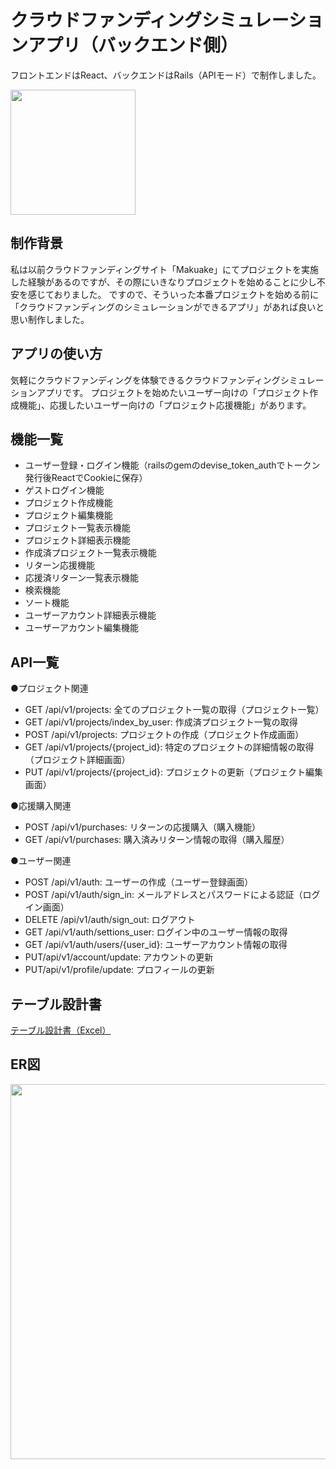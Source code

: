 # クラウドファンディングシミュレーションアプリ（バックエンド側）
フロントエンドはReact、バックエンドはRails（APIモード）で制作しました。
<p></p>
<img src="https://github.com/shomacafe/crowd_funding_app/assets/97627380/54299a1a-5b28-4349-85c6-4f063826d8e2" width="200" /> 

## 制作背景
私は以前クラウドファンディングサイト「Makuake」にてプロジェクトを実施した経験があるのですが、その際にいきなりプロジェクトを始めることに少し不安を感じておりました。
ですので、そういった本番プロジェクトを始める前に「クラウドファンディングのシミュレーションができるアプリ」があれば良いと思い制作しました。

## アプリの使い方
気軽にクラウドファンディングを体験できるクラウドファンディングシミュレーションアプリです。
プロジェクトを始めたいユーザー向けの「プロジェクト作成機能」、応援したいユーザー向けの「プロジェクト応援機能」があります。

## 機能一覧
* ユーザー登録・ログイン機能（railsのgemのdevise_token_authでトークン発行後ReactでCookieに保存）
* ゲストログイン機能
* プロジェクト作成機能
* プロジェクト編集機能
* プロジェクト一覧表示機能
* プロジェクト詳細表示機能
* 作成済プロジェクト一覧表示機能
* リターン応援機能
* 応援済リターン一覧表示機能
* 検索機能
* ソート機能
* ユーザーアカウント詳細表示機能
* ユーザーアカウント編集機能

## API一覧
●プロジェクト関連
* GET /api/v1/projects: 全てのプロジェクト一覧の取得（プロジェクト一覧）
* GET /api/v1/projects/index_by_user: 作成済プロジェクト一覧の取得
* POST /api/v1/projects: プロジェクトの作成（プロジェクト作成画面）
* GET /api/v1/projects/{project_id}: 特定のプロジェクトの詳細情報の取得（プロジェクト詳細画面）
* PUT /api/v1/projects/{project_id}: プロジェクトの更新（プロジェクト編集画面）

●応援購入関連
* POST /api/v1/purchases: リターンの応援購入（購入機能）
* GET /api/v1/purchases: 購入済みリターン情報の取得（購入履歴）

●ユーザー関連
* POST /api/v1/auth: ユーザーの作成（ユーザー登録画面）
* POST /api/v1/auth/sign_in: メールアドレスとパスワードによる認証（ログイン画面）
* DELETE /api/v1/auth/sign_out: ログアウト
* GET /api/v1/auth/settions_user: ログイン中のユーザー情報の取得
* GET /api/v1/auth/users/{user_id}: ユーザーアカウント情報の取得
* PUT/api/v1/account/update: アカウントの更新
* PUT/api/v1/profile/update: プロフィールの更新

## テーブル設計書
[テーブル設計書（Excel）](https://docs.google.com/spreadsheets/d/1KHc1_DgovkktnAECN8qxKHghyw0acoN-LTr3VdNvrBM/edit#gid=0)

## ER図
<img src="https://github.com/shomacafe/crowd_funding_app/assets/97627380/8f2c68c5-acbd-483f-94e2-bb015d6a30d2" width="600" /> 


